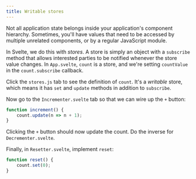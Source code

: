 ```yaml
---
title: Writable stores
---
```


Not all application state belongs inside your application's component hierarchy. Sometimes, you'll have values that need to be accessed by multiple unrelated components, or by a regular JavaScript module.

In Svelte, we do this with *stores*. A store is simply an object with a `subscribe` method that allows interested parties to be notified whenever the store value changes. In `App.svelte`, `count` is a store, and we're setting `countValue` in the `count.subscribe` callback.

Click the `stores.js` tab to see the definition of `count`. It's a *writable* store, which means it has `set` and `update` methods in addition to `subscribe`.

Now go to the `Incrementer.svelte` tab so that we can wire up the `+` button:

```js
function increment() {
	count.update(n => n + 1);
}
```

Clicking the `+` button should now update the count. Do the inverse for `Decrementer.svelte`.

Finally, in `Resetter.svelte`, implement `reset`:

```js
function reset() {
	count.set(0);
}
```
